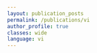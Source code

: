 ```yaml
---
layout: publication_posts
permalink: /publications/vi
author_profile: true
classes: wide
language: vi
---
```

